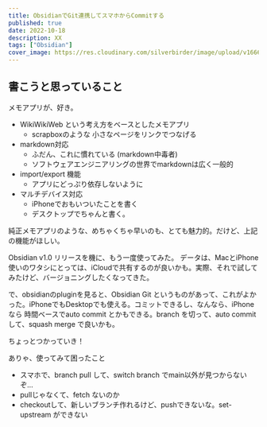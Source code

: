 ```yaml
---
title: ObsidianでGit連携してスマホからCommitする
published: true
date: 2022-10-18
description: XX
tags: ["Obsidian"]
cover_image: https://res.cloudinary.com/silverbirder/image/upload/v1666099520/silver-birder.github.io/blog/anton-maksimov-5642-su-Noza-4b1xOo-unsplash.jpg
---
```


## 書こうと思っていること

メモアプリが、好き。
- WikiWikiWeb という考え方をベースとしたメモアプリ
	- scrapboxのような 小さなページをリンクでつなげる
- markdown対応
	- ふだん、これに慣れている (markdown中毒者)
	- ソフトウェアエンジニアリングの世界でmarkdownは広く一般的
- import/export 機能
	- アプリにどっぷり依存しないように
- マルチデバイス対応
	- iPhoneでおもいついたことを書く
	- デスクトップでちゃんと書く。
 
純正メモアプリのような、めちゃくちゃ早いのも、とても魅力的。だけど、上記の機能がほしい。

Obsidian v1.0 リリースを機に、もう一度使ってみた。
データは、MacとiPhone使いのワタシにとっては、iCloudで共有するのが良いかも。実際、それで試してみたけど、バージョニングしたくなってきた。

で、obsidianのpluginを見ると、Obsidian Git というものがあって、これがよかった。iPhoneでもDesktopでも使える。コミットできるし、なんなら、iPhoneなら 時間ベースでauto commit とかもできる。branch を切って、auto commit して、squash merge で良いかも。

ちょっとつかっていき！

ありゃ、使ってみて困ったこと

* スマホで、branch pull して、switch branch でmain以外が見つからないぞ...
* pullじゃなくて、fetch ないのか
* checkoutして、新しいブランチ作れるけど、pushできないな。set-upstream ができない
